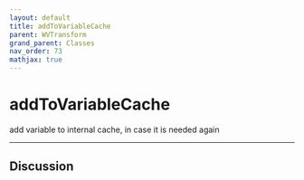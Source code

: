 ```yaml
---
layout: default
title: addToVariableCache
parent: WVTransform
grand_parent: Classes
nav_order: 73
mathjax: true
---
```


#  addToVariableCache

add variable to internal cache, in case it is needed again


---

## Discussion

  
